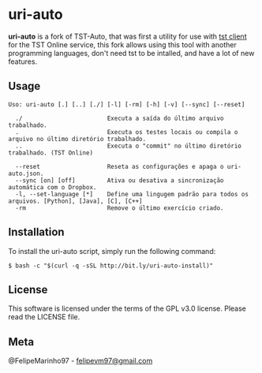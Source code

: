 # uri-auto

<b>uri-auto</b> is a fork of TST-Auto, that was first a utility for use with <a 
href="https://github.com/daltonserey/tst">tst client</a> for 
the 
TST Online service, this fork allows using this tool with another programming languages, don't need tst to be intalled, and have a lot of new features.

## Usage

	Uso: uri-auto [.] [..] [./] [-l] [-rm] [-h] [-v] [--sync] [--reset]

	  ./						Executa a saída do último arquivo trabalhado.
	  .							Executa os testes locais ou compila o arquivo no último diretório trabalhado.
	  ..						Executa o "commit" no último diretório trabalhado. (TST Online)
	  
	  --reset					Reseta as configurações e apaga o uri-auto.json.
	  --sync [on] [off]			Ativa ou desativa a sincronização automática com o Dropbox.
	  -l, --set-language [*]	Define uma lingugem padrão para todos os arquivos. [Python], [Java], [C], [C++]
	  -rm						Remove o último exercício criado.




## Installation

To install the uri-auto script, simply run the following command:
    
    $ bash -c "$(curl -q -sSL http://bit.ly/uri-auto-install)"
    
## License

This software is licensed under the terms of the GPL v3.0 license. Please read the LICENSE file.

## Meta

@FelipeMarinho97 - felipevm97@gmail.com
